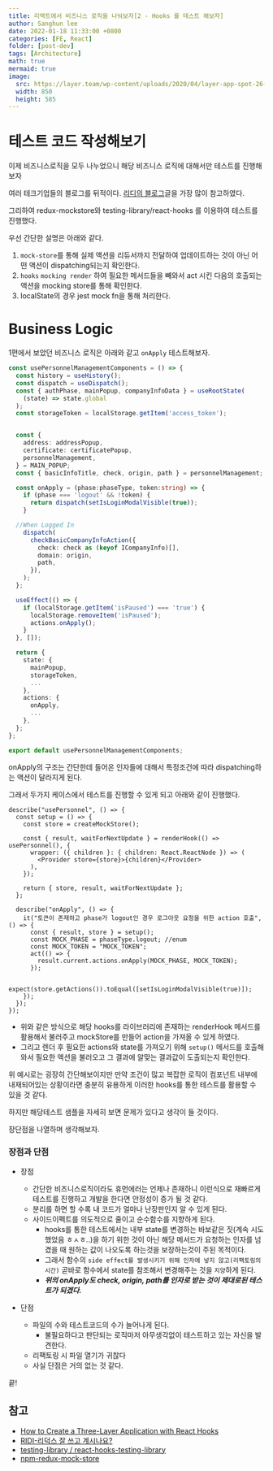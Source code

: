 ```yaml
---
title: 리액트에서 비즈니스 로직을 나눠보자[2 - Hooks 를 테스트 해보자]
author: Sanghun lee
date: 2022-01-18 11:33:00 +0800
categories: [FE, React]
folder: [post-dev]
tags: [Architecture]
math: true
mermaid: true
image:
  src: https://layer.team/wp-content/uploads/2020/04/layer-app-spot-26-best-field-data-software-revit-addin-manage.png
  width: 850
  height: 585
---
```


# 테스트 코드 작성해보기

이제 비즈니스로직을 모두 나누었으니 해당 비즈니스 로직에 대해서만 테스트를 진행해보자

여러 테크기업들의 블로그를 뒤적이다. [리디의 블로그](https://ridicorp.com/story/how-to-use-redux-in-ridi/)글을 가장 많이 참고하였다.

그리하여 redux-mockstore와 testing-library/react-hooks 를 이용하여 테스트를 진행했다.

우선 간단한 설명은 아래와 같다.

1. `mock-store`를 통해 실제 액션을 리듀서까지 전달하여 업데이트하는 것이 아닌 어떤 액션이 dispatching되는지 확인한다.
2. `hooks` `mocking render` 하여 필요한 메서드들을 빼와서 act 시킨 다음의 호출되는 액션을 mocking store를 통해 확인한다.
3. localState의 경우 jest mock fn을 통해 처리한다.

# Business Logic

1편에서 보았던 비즈니스 로직은 아래와 같고 `onApply` 테스트해보자.

```ts
const usePersonnelManagementComponents = () => {
  const history = useHistory();
  const dispatch = useDispatch();
  const { authPhase, mainPopup, companyInfoData } = useRootState(
    (state) => state.global
  );
  const storageToken = localStorage.getItem('access_token');


  const {
    address: addressPopup,
    certificate: certificatePopup,
    personnelManagement,
  } = MAIN_POPUP;
  const { basicInfoTitle, check, origin, path } = personnelManagement;

  const onApply = (phase:phaseType, token:string) => {
    if (phase === 'logout' && !token) {
      return dispatch(setIsLoginModalVisible(true));
    }

  //When Logged In
    dispatch(
      checkBasicCompanyInfoAction({
        check: check as (keyof ICompanyInfo)[],
        domain: origin,
        path,
      }),
    );
  };

  useEffect(() => {
    if (localStorage.getItem('isPaused') === 'true') {
      localStorage.removeItem('isPaused');
      actions.onApply();
    }
  }, []);

  return {
    state: {
      mainPopup,
      storageToken,
      ...
    },
    actions: {
      onApply,
      ...
    },
  };
};

export default usePersonnelManagementComponents;
```

onApply의 구조는 간단한데 들어온 인자들에 대해서 특정조건에 따라 dispatching하는 액션이 달라지게 된다.

그래서 두가지 케이스에서 테스트를 진행할 수 있게 되고 아래와 같이 진행했다.

```tsx
describe("usePersonnel", () => {
  const setup = () => {
    const store = createMockStore();

    const { result, waitForNextUpdate } = renderHook(() => usePersonnel(), {
      wrapper: ({ children }: { children: React.ReactNode }) => (
        <Provider store={store}>{children}</Provider>
      ),
    });

    return { store, result, waitForNextUpdate };
  };

  describe("onApply", () => {
    it("토큰이 존재하고 phase가 logout인 경우 로그아웃 요청을 위한 action 호출", () => {
      const { result, store } = setup();
      const MOCK_PHASE = phaseType.logout; //enum
      const MOCK_TOKEN = "MOCK_TOKEN";
      act(() => {
        result.current.actions.onApply(MOCK_PHASE, MOCK_TOKEN);
      });

      expect(store.getActions()).toEqual([setIsLoginModalVisible(true)]);
    });
  });
});
```

- 위와 같은 방식으로 해당 hooks를 라이브러리에 존재하는 renderHook 메서드를 활용해서 불러주고 mockStore를 만들어 action을 가져올 수 있게 하였다.
- 그리고 렌더 후 필요한 actions와 state를 가져오기 위해 `setup()` 메서드를 호출해와서 필요한 액션을 불러오고 그 결과에 알맞는 결과값이 도출되는지 확인한다.

위 예시로는 굉장히 간단해보이지만 만약 조건이 많고 복잡한 로직이 컴포넌트 내부에 내재되어있는 상황이라면 충분히 유용하게 이러한 hooks를 통한 테스트를 활용할 수 있을 것 같다.

하지만 해당테스트 샘플을 자세히 보면 문제가 있다고 생각이 들 것이다.

장단점을 나열하며 생각해보자.

### 장점과 단점

- 장점

  - 간단한 비즈니스로직이라도 휴먼에러는 언제나 존재하니 이런식으로 재빠르게 테스트를 진행하고 개발을 한다면 안정성이 증가 될 것 같다.
  - 분리를 하면 할 수록 내 코드가 얼마나 난장판인지 알 수 있게 된다.
  - 사이드이펙트를 의도적으로 줄이고 순수함수를 지향하게 된다.
    - hooks를 통한 테스트에서는 내부 state를 변경하는 바보같은 짓(계속 시도했었음 ㅎㅅㅎ..)을 하기 위한 것이 아닌 해당 메서드가 요청하는 인자를 넘겼을 때 원하는 값이 나오도록 하는것을 보장하는것이 주된 목적이다.
    - 그래서 함수의 `side effect를 발생시키기 위해 인자에 넣지 않고(리팩토링의 시간)` 곧바로 함수에서 state를 참조해서 변경해주는 것을 `지양`하게 된다.
    - **_위의 onApply도 check, origin, path를 인자로 받는 것이 제대로된 테스트가 되겠다._**

- 단점
  - 파일의 수와 테스트코드의 수가 늘어나게 된다.
    - 불필요하다고 판단되는 로직마저 아무생각없이 테스트하고 있는 자신을 발견한다.
  - 리팩토링 시 파일 열기가 귀찮다
  - 사실 단점은 거의 없는 것 같다.

끝!

## 참고

- [How to Create a Three-Layer Application with React Hooks](https://medium.com/dailyjs/how-to-create-a-three-layer-application-with-react-hooks-2efba9ba345f)
- [RIDI-리덕스 잘 쓰고 계시나요?](https://ridicorp.com/story/how-to-use-redux-in-ridi/)
- [testing-library / react-hooks-testing-library](https://github.com/testing-library/react-hooks-testing-library)
- [npm-redux-mock-store](https://www.npmjs.com/package/redux-mock-store)
